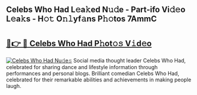 ## Celebs Who Had L𝚎a𝚔ed N𝚞𝚍e - Part-ifo Vi𝚍𝚎o L𝚎a𝚔s - H𝚘𝚝 O𝚗𝚕yf𝚊ns P𝚑𝚘tos 7AmmC

# <h2><a href="http://kf03m2.oniu.top/?m=Celebs+Who+Had">🔗👉 🔴 Celebs Who Had P𝚑ot𝚘𝚜 V𝚒d𝚎o</a></h2>

[![Celebs Who Had Nu𝚍e𝚜](https://i.imgur.com/0qMVB7G.gif)](http://kf03m2.oniu.top/?m=Celebs+Who+Had)
Social media thought leader Celebs Who Had, celebrated for sharing dance and lifestyle information through performances and personal blogs. Brilliant comedian Celebs Who Had, celebrated for their remarkable abilities and achievements in making people laugh.  
